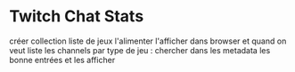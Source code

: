 # Twitch Chat Stats

créer collection liste de jeux
l'alimenter
l'afficher dans browser
et quand on veut liste les channels par type de jeu : chercher dans les metadata les bonne entrées et les afficher
